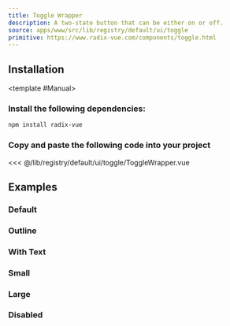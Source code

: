 ```yaml
---
title: Toggle Wrapper
description: A two-state button that can be either on or off.
source: apps/www/src/lib/registry/default/ui/toggle
primitive: https://www.radix-vue.com/components/toggle.html
---
```


<ComponentPreview name="ToggleWrapperDemo" />

## Installation

<TabPreview name="CLI">
<template #CLI>

```bash
npx shadcn-vue@latest add wrapper-toggle
```
</template>

<template #Manual>

<Steps>

### Install the following dependencies:

```bash
npm install radix-vue
```

### Copy and paste the following code into your project

<<< @/lib/registry/default/ui/toggle/ToggleWrapper.vue

</Steps>

</template>
</TabPreview>

## Examples

### Default

<ComponentPreview name="ToggleDemo" />

### Outline

<ComponentPreview name="ToggleItalicDemo" />

### With Text

<ComponentPreview name="ToggleItalicWithTextDemo" />

### Small

<ComponentPreview name="ToggleSmallDemo" />

### Large

<ComponentPreview name="ToggleLargeDemo" />

### Disabled

<ComponentPreview name="ToggleDisabledDemo" />
